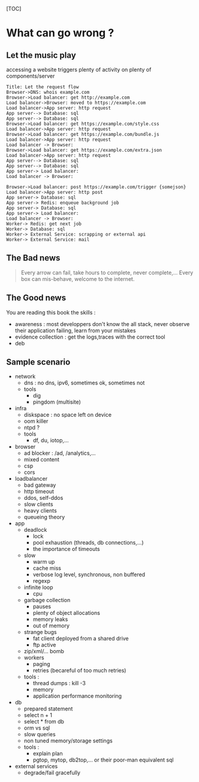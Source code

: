 
[TOC]

# What can go wrong ?

## Let the music play

accessing a website triggers plenty of activity on plenty of components/server

```sequence {theme="simple"}
Title: Let the request flow
Browser->DNS: whois example.com 
Browser->Load balancer: get http://example.com
Load balancer->Browser: moved to https://example.com
Load balancer->App server: http request
App server--> Database: sql
App server--> Database: sql
Browser->Load balancer: get https://example.com/style.css
Load balancer->App server: http request 
Browser->Load balancer: get https://example.com/bundle.js
Load balancer->App server: http request
Load balancer -> Browser:
Browser->Load balancer: get https://example.com/extra.json
Load balancer->App server: http request
App server--> Database: sql
App server--> Database: sql
App server-> Load balancer:
Load balancer -> Browser:

Browser->Load balancer: post https://example.com/trigger {somejson}
Load balancer->App server: http post
App server-> Database: sql
App server-> Redis: enqueue background job
App server-> Database: sql
App server-> Load balancer:
Load balancer -> Browser:
Worker-> Redis: get next job
Worker-> Database: sql
Worker-> External Service: scrapping or external api
Worker-> External Service: mail

```

## The Bad news
> Every arrow can fail, take hours to complete, never complete,... 
> Every box can mis-behave, welcome to the internet.

## The Good news

You are reading this book
the skills :
  - awareness : most developpers don't know the all stack, never observe their application failing, learn from your mistakes 
  - evidence collection : get the logs,traces with the correct tool
  - deb

## Sample scenario

- network
  - dns : no dns, ipv6, sometimes ok, sometimes not
  - tools
     - dig
     - pingdom (multisite)
- infra 
  - diskspace : no space left on device
  - oom killer 
  - ntpd ?
  - tools
      - df, du, iotop,...
- browser
  - ad blocker : /ad, /analytics,...
  - mixed content
  - csp
  - cors
- loadbalancer
  - bad gateway
  - http timeout
  - ddos, self-ddos
  - slow clients
  - heavy clients
  - queueing theory
- app
  - deadlock
    - lock
    - pool exhaustion (threads, db connections,...)
    - the importance of timeouts
  - slow 
     - warm up
     - cache miss
     - verbose log level, synchronous, non buffered
     - regexp
  - infinite loop
    - cpu
  - garbage collection
    - pauses
    - plenty of object allocations 
    - memory leaks
    - out of memory
  - strange bugs
      - fat client deployed from a shared drive
      - ftp active
  - zip/xml/... bomb
  - workers
      - paging
      - retries (becareful of too much retries)
  - tools : 
    - thread dumps : kill -3
    - memory
    - application performance monitoring
- db
  - prepared statement 
  - select n + 1
  - select * from db
  - orm vs sql
  - slow queries
  - non tuned memory/storage settings
  - tools : 
    - explain plan
    - pgtop, mytop, db2top,... or their poor-man equivalent sql
- external services
  - degrade/fail gracefully
